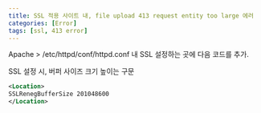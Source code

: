 ```yaml
---
title: SSL 적용 사이트 내, file upload 413 request entity too large 에러
categories: [Error]
tags: [ssl, 413 error]
---
```


Apache > /etc/httpd/conf/httpd.conf 내 SSL 설정하는 곳에 다음 코드를 추가.

SSL 설정 시, 버퍼 사이즈 크기 높이는 구문

```xml
<Location>
SSLRenegBufferSize 201048600
</Location>
```

